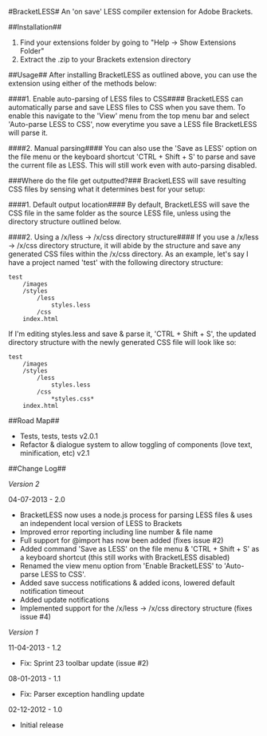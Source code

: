 ﻿#BracketLESS#
An 'on save' LESS compiler extension for Adobe Brackets.

##Installation##
1. Find your extensions folder by going to "Help -> Show Extensions Folder"
2. Extract the .zip to your Brackets extension directory

##Usage##
After installing BracketLESS as outlined above, you can use the extension using
either of the methods below:

####1. Enable auto-parsing of LESS files to CSS####
BracketLESS can automatically parse and save LESS files to CSS when you save them. 
To enable this navigate to the 'View' menu from the top menu bar and select 
'Auto-parse LESS to CSS', now everytime you save a LESS file BracketLESS will parse it.

####2. Manual parsing####
You can also use the 'Save as LESS' option on the file menu or the keyboard 
shortcut 'CTRL + Shift + S' to parse and save the current file as LESS. 
This will still work even with auto-parsing disabled.

###Where do the file get outputted?###
BracketLESS will save resulting CSS files by sensing what it determines best for your setup:

####1. Default output location####
By default, BracketLESS will save the CSS file in the same folder as the source LESS file, 
unless using the directory structure outlined below.

####2. Using a /x/less -> /x/css directory structure####
If you use a /x/less -> /x/css directory structure, it will abide by the structure and save any
generated CSS files within the /x/css directory. As an example, let's say I have a project named 
'test' with the following directory structure:

	test
		/images
		/styles
			/less
				styles.less
			/css
		index.html

 If I'm editing styles.less and save & parse it, 'CTRL + Shift + S', the updated directory structure
 with the newly generated CSS file will look like so:
 
	test
		/images
		/styles
			/less
				styles.less
			/css
				*styles.css*
		index.html
		
##Road Map##
* Tests, tests, tests v2.0.1
* Refactor & dialogue system to allow toggling of components (love text, minification, etc)  v2.1

##Change Log##

*Version 2*

04-07-2013 - 2.0
* BracketLESS now uses a node.js process for parsing LESS files & uses an independent local version of LESS to Brackets
* Improved error reporting including line number & file name
* Full support for @import has now been added (fixes issue #2)
* Added command 'Save as LESS' on the file menu & 'CTRL + Shift + S' as a keyboard shortcut (this still works with BracketLESS disabled)
* Renamed the view menu option from 'Enable BracketLESS' to 'Auto-parse LESS to CSS'.
* Added save success notifications & added icons, lowered default notification timeout
* Added update notifications
* Implemented support for the /x/less -> /x/css directory structure (fixes issue #4)

*Version 1*

11-04-2013 - 1.2
* Fix: Sprint 23 toolbar update (issue #2)

08-01-2013 - 1.1
* Fix: Parser exception handling update

02-12-2012 - 1.0
* Initial release